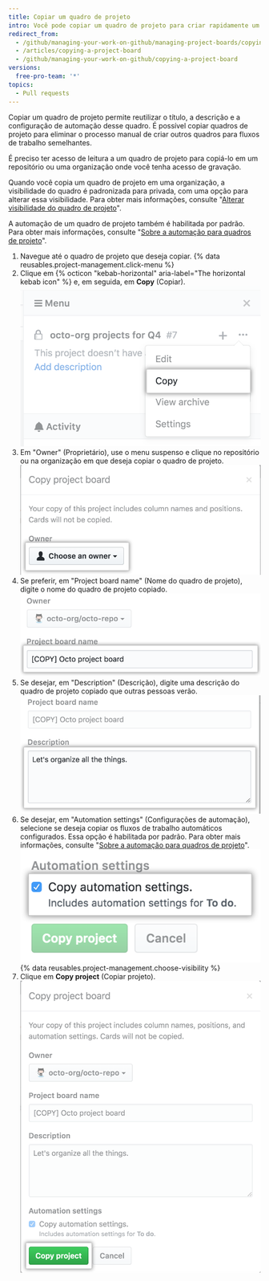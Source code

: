 ```yaml
---
title: Copiar um quadro de projeto
intro: Você pode copiar um quadro de projeto para criar rapidamente um projeto. A cópia frequentemente usada ou altamente personalizada dos quadros de projeto ajuda a padronizar seu fluxo de trabalho.
redirect_from:
  - /github/managing-your-work-on-github/managing-project-boards/copying-a-project-board
  - /articles/copying-a-project-board
  - /github/managing-your-work-on-github/copying-a-project-board
versions:
  free-pro-team: '*'
topics:
  - Pull requests
---
```


Copiar um quadro de projeto permite reutilizar o título, a descrição e a configuração de automação desse quadro. É possível copiar quadros de projeto para eliminar o processo manual de criar outros quadros para fluxos de trabalho semelhantes.

É preciso ter acesso de leitura a um quadro de projeto para copiá-lo em um repositório ou uma organização onde você tenha acesso de gravação.

Quando você copia um quadro de projeto em uma organização, a visibilidade do quadro é padronizada para privada, com uma opção para alterar essa visibilidade. Para obter mais informações, consulte "[Alterar visibilidade do quadro de projeto](/articles/changing-project-board-visibility/)".

A automação de um quadro de projeto também é habilitada por padrão. Para obter mais informações, consulte "[Sobre a automação para quadros de projeto](/articles/about-automation-for-project-boards/)".

1. Navegue até o quadro de projeto que deseja copiar.
{% data reusables.project-management.click-menu %}
3. Clique em {% octicon "kebab-horizontal" aria-label="The horizontal kebab icon" %} e, em seguida, em **Copy** (Copiar). ![Opção de cópia no menu suspenso da barra lateral do quadro de projeto](/assets/images/help/projects/project-board-copy-setting.png)
4. Em "Owner" (Proprietário), use o menu suspenso e clique no repositório ou na organização em que deseja copiar o quadro de projeto. ![Selecionar proprietário do quadro de projeto copiado no menu suspenso](/assets/images/help/projects/copied-project-board-owner.png)
5. Se preferir, em "Project board name" (Nome do quadro de projeto), digite o nome do quadro de projeto copiado. ![Campo para digitar um nome para o quadro de projeto copiado](/assets/images/help/projects/copied-project-board-name.png)
6. Se desejar, em "Description" (Descrição), digite uma descrição do quadro de projeto copiado que outras pessoas verão. ![Campo para digitar uma descrição para o quadro de projeto copiado](/assets/images/help/projects/copied-project-board-description.png)
7. Se desejar, em "Automation settings" (Configurações de automação), selecione se deseja copiar os fluxos de trabalho automáticos configurados. Essa opção é habilitada por padrão. Para obter mais informações, consulte "[Sobre a automação para quadros de projeto](/articles/about-automation-for-project-boards/)". ![Configurações de seleção de automação para o quadro de projeto copiado](/assets/images/help/projects/copied-project-board-automation-settings.png)
{% data reusables.project-management.choose-visibility %}
9. Clique em **Copy project** (Copiar projeto). ![Botão Confirm Copy (Confirmar cópia)](/assets/images/help/projects/confirm-copy-project-board.png)
